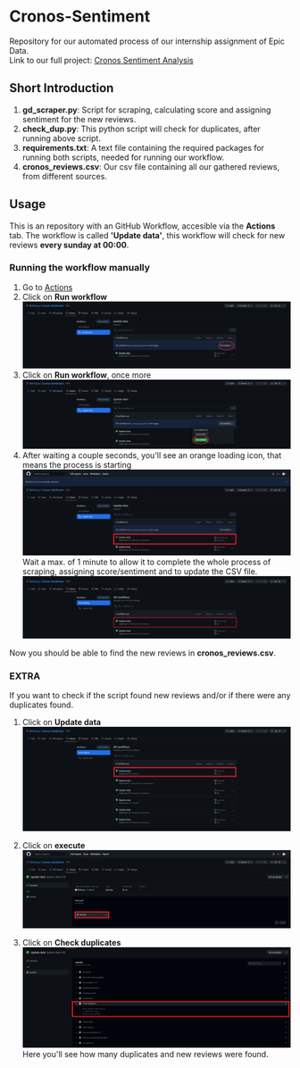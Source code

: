 # Cronos-Sentiment

Repository for our automated process of our internship assignment of Epic Data. <br>
Link to our full project: [Cronos Sentiment Analysis](https://github.com/davidwong19/cronos-sentiment-analyse.git)

## Short Introduction
1. **gd_scraper.py**: Script for scraping, calculating score and assigning sentiment for the new reviews.
2. **check_dup.py**: This python script will check for duplicates, after running above script.
3. **requirements.txt**: A text file containing the required packages for running both scripts, needed for running our workflow.
4. **cronos_reviews.csv**: Our csv file containing all our gathered reviews, from different sources.

## Usage
This is an repository with an GitHub Workflow, accesible via the **Actions** tab.
The workflow is called **'Update data'**, this workflow will check for new reviews **every sunday at 00:00**.

### Running the workflow manually
1. Go to [Actions](https://github.com/Rehtsecp/Cronos-Sentiment/actions/workflows/main.yml)
2. Click on **Run workflow**
![Run Workflow 1](img/workflow1.png)
3. Click on **Run workflow**, once more
![Run Workflow 2](img/workflow2.png)
4. After waiting a couple seconds, you'll see an orange loading icon, that means the process is starting
![Start Workflow](img/w3.png)
Wait a max. of 1 minute to allow it to complete the whole process of scraping, assigning score/sentiment and to update the CSV file.
![Complete](img/w4.png)

Now you should be able to find the new reviews in **cronos_reviews.csv**.

### EXTRA
If you want to check if the script found new reviews and/or if there were any duplicates found. 

1. Click on **Update data**
![Extra 1](img/extra1.png)

2. Click on **execute**
![Extra 2](img/extra2.png)

3. Click on **Check duplicates**
![Extra 3](img/x3.png)
Here you'll see how many duplicates and new reviews were found.
